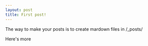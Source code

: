 ```yaml
---
layout: post
title: First post!
---
```


The  way to make your posts is to create mardown files in  /_posts/ 

Here's more